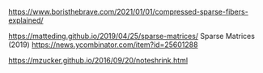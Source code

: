 https://www.boristhebrave.com/2021/01/01/compressed-sparse-fibers-explained/

https://matteding.github.io/2019/04/25/sparse-matrices/	Sparse Matrices (2019)
https://news.ycombinator.com/item?id=25601288

https://mzucker.github.io/2016/09/20/noteshrink.html